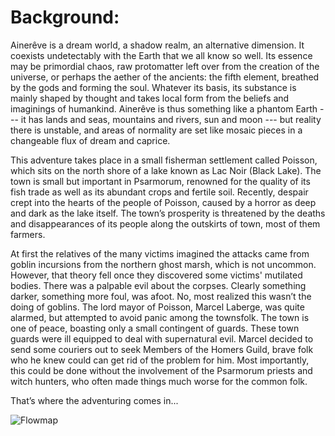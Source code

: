 # Background:

Ainerêve is a dream world, a shadow realm, an alternative dimension. It coexists undetectably with the Earth that we all know so well. Its essence may be primordial chaos, raw protomatter left over from the creation of the universe, or perhaps the aether of the ancients: the fifth element, breathed by the gods and forming the soul. Whatever its basis, its substance is mainly shaped by thought and takes local form from the beliefs and imaginings of humankind. Ainerêve is thus something like a phantom Earth --- it has lands and seas, mountains and rivers, sun and moon --- but reality there is unstable, and areas of normality are set like mosaic pieces in a changeable flux of dream and caprice.

This adventure takes place in a small fisherman settlement called Poisson, which sits on the north shore of a lake known as Lac Noir (Black Lake). The town is small but important in Psarmorum, renowned for the quality of its fish trade as well as its abundant crops and fertile soil. Recently, despair crept into the hearts of the people of Poisson, caused by a horror as deep and dark as the lake itself. The town’s prosperity is threatened by the deaths and disappearances of its people along the outskirts of town, most of them farmers.

At first the relatives of the many victims imagined the attacks came from goblin incursions from the northern ghost marsh, which is not uncommon. However, that theory fell once they discovered some victims' mutilated bodies. There was a palpable evil about the corpses. Clearly something darker, something more foul, was afoot. No, most realized this wasn’t the doing of goblins. The lord mayor of Poisson, Marcel Laberge, was quite alarmed, but attempted to avoid panic among the townsfolk. The town is one of peace, boasting only a small contingent of guards. These town guards were ill equipped to deal with supernatural evil. Marcel decided to send some couriers out to seek Members of the Homers Guild, brave folk who he knew could can get rid of the problem for him. Most importantly, this could be done without the involvement of the Psarmorum priests and witch hunters, who often made things much worse for the common folk.

That’s where the adventuring comes in...

![Flowmap](images/HoS-Flow-Map1a)

